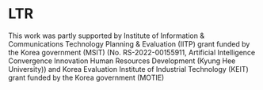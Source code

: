 # LTR


This work was partly supported by Institute of Information & Communications Technology Planning & Evaluation (IITP) grant funded by the Korea government (MSIT) (No. RS-2022-00155911, Artificial Intelligence Convergence Innovation Human Resources Development (Kyung Hee University)) and Korea Evaluation Institute of Industrial Technology (KEIT) grant funded by the Korea government (MOTIE)
